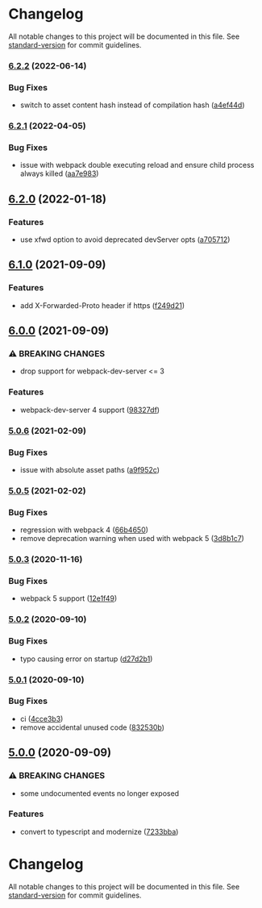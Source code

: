 # Changelog

All notable changes to this project will be documented in this file. See [standard-version](https://github.com/conventional-changelog/standard-version) for commit guidelines.

### [6.2.2](https://github.com/DylanPiercey/spawn-server-webpack-plugin/compare/v6.2.1...v6.2.2) (2022-06-14)


### Bug Fixes

* switch to asset content hash instead of compilation hash ([a4ef44d](https://github.com/DylanPiercey/spawn-server-webpack-plugin/commit/a4ef44d6e25e5dc86c38de957e2805eb18a7242c))

### [6.2.1](https://github.com/DylanPiercey/spawn-server-webpack-plugin/compare/v6.2.0...v6.2.1) (2022-04-05)


### Bug Fixes

* issue with webpack double executing reload and ensure child process always killed ([aa7e983](https://github.com/DylanPiercey/spawn-server-webpack-plugin/commit/aa7e9835d0ab92dcdcc6e9a1cd24b9aa49879e84))

## [6.2.0](https://github.com/DylanPiercey/spawn-server-webpack-plugin/compare/v6.1.0...v6.2.0) (2022-01-18)


### Features

* use xfwd option to avoid deprecated devServer opts ([a705712](https://github.com/DylanPiercey/spawn-server-webpack-plugin/commit/a70571214dfff1bd9bab8a644f3e3ccb1c63c9ef))

## [6.1.0](https://github.com/DylanPiercey/spawn-server-webpack-plugin/compare/v6.0.0...v6.1.0) (2021-09-09)


### Features

* add X-Forwarded-Proto header if https ([f249d21](https://github.com/DylanPiercey/spawn-server-webpack-plugin/commit/f249d2180f2e83661088cc35b4d4abb6aece502c))

## [6.0.0](https://github.com/DylanPiercey/spawn-server-webpack-plugin/compare/v5.0.6...v6.0.0) (2021-09-09)


### ⚠ BREAKING CHANGES

* drop support for webpack-dev-server <= 3

### Features

* webpack-dev-server 4 support ([98327df](https://github.com/DylanPiercey/spawn-server-webpack-plugin/commit/98327df1af8ba525bdcc65cb640c950ec348161a))

### [5.0.6](https://github.com/DylanPiercey/spawn-server-webpack-plugin/compare/v5.0.5...v5.0.6) (2021-02-09)


### Bug Fixes

* issue with absolute asset paths ([a9f952c](https://github.com/DylanPiercey/spawn-server-webpack-plugin/commit/a9f952c54f8cb33bd2ef829abe85fce8a0355590))

### [5.0.5](https://github.com/DylanPiercey/spawn-server-webpack-plugin/compare/v5.0.3...v5.0.5) (2021-02-02)


### Bug Fixes

* regression with webpack 4 ([66b4650](https://github.com/DylanPiercey/spawn-server-webpack-plugin/commit/66b4650222123bf648084545aacdd4cf247f3f9d))
* remove deprecation warning when used with webpack 5 ([3d8b1c7](https://github.com/DylanPiercey/spawn-server-webpack-plugin/commit/3d8b1c71c2ecc0746f60d2aa4a32472f5acf768a))

### [5.0.3](https://github.com/DylanPiercey/spawn-server-webpack-plugin/compare/v5.0.2...v5.0.3) (2020-11-16)


### Bug Fixes

* webpack 5 support ([12e1f49](https://github.com/DylanPiercey/spawn-server-webpack-plugin/commit/12e1f497427a5cc2e6d212664d4adc15482558e6))

### [5.0.2](https://github.com/DylanPiercey/spawn-server-webpack-plugin/compare/v5.0.1...v5.0.2) (2020-09-10)


### Bug Fixes

* typo causing error on startup ([d27d2b1](https://github.com/DylanPiercey/spawn-server-webpack-plugin/commit/d27d2b1ab346e492d32edd0a9a02fd25513c6b4b))

### [5.0.1](https://github.com/DylanPiercey/spawn-server-webpack-plugin/compare/v5.0.0...v5.0.1) (2020-09-10)


### Bug Fixes

* ci ([4cce3b3](https://github.com/DylanPiercey/spawn-server-webpack-plugin/commit/4cce3b379475f3b8752d44cd350f056eecac0dd3))
* remove accidental unused code ([832530b](https://github.com/DylanPiercey/spawn-server-webpack-plugin/commit/832530b6eb90ce162b1355e4deef843bbdb5a9df))

## [5.0.0](https://github.com/DylanPiercey/spawn-server-webpack-plugin/compare/v4.0.5...v5.0.0) (2020-09-09)


### ⚠ BREAKING CHANGES

* some undocumented events no longer exposed

### Features

* convert to typescript and modernize ([7233bba](https://github.com/DylanPiercey/spawn-server-webpack-plugin/commit/7233bbae97b392cc76cc1af4b6995652288d64ce))

# Changelog

All notable changes to this project will be documented in this file. See [standard-version](https://github.com/conventional-changelog/standard-version) for commit guidelines.
